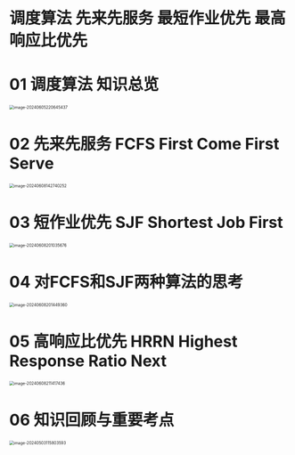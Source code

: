 # 调度算法 先来先服务 最短作业优先 最高响应比优先



# 01 调度算法 知识总览

<img src="https://cvp.oss-cn-shanghai.aliyuncs.com/picgo/202406052206648.png" alt="image-20240605220645437" style="zoom:50%;" />



# 02 先来先服务 FCFS First Come First Serve

<img src="https://cvp.oss-cn-shanghai.aliyuncs.com/picgo/202406081427097.png" alt="image-20240608142740252" style="zoom:50%;" />



# 03 短作业优先 SJF Shortest Job First

<img src="https://cvp.oss-cn-shanghai.aliyuncs.com/picgo/202406082010280.png" alt="image-20240608201035676" style="zoom:50%;" />



# 04 对FCFS和SJF两种算法的思考

<img src="https://cvp.oss-cn-shanghai.aliyuncs.com/picgo/202406082014495.png" alt="image-20240608201449360" style="zoom:50%;" />



# 05 高响应比优先 HRRN Highest Response Ratio Next

<img src="https://cvp.oss-cn-shanghai.aliyuncs.com/picgo/202406082114102.png" alt="image-20240608211417436" style="zoom:50%;" />



# 06 知识回顾与重要考点

<img src="https://cvp.oss-cn-shanghai.aliyuncs.com/picgo/202405031158749.png" alt="image-20240503115803593" style="zoom:50%;" />